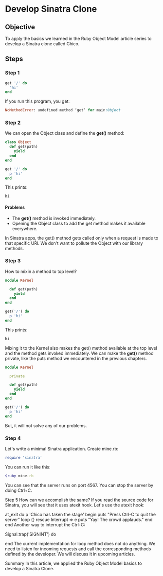 # Develop Sinatra Clone

## Objective

To apply the basics we learned in the Ruby Object Model article series to develop a Sinatra clone called Chico.

## Steps

### Step 1

```ruby
get '/' do
  'hi'
end
```

If you run this program, you get:

```ruby
NoMethodError: undefined method ‘get’ for main:Object
```

### Step 2

We can open the Object class and define the **get()** method:

```ruby
class Object
  def get(path)
    yield
  end
end

get '/' do
  p 'hi'
end
```

This prints: 

```ruby
hi
```

#### Problems

* The **get()** method is invoked immediately.
* Opening the Object class to add the get method makes it available everywhere.

In Sinatra apps, the get() method gets called only when a request is made to that specific URI. We don't want to pollute the Object with our library methods.

### Step 3

How to mixin a method to top level?

```ruby
module Kernel

  def get(path)
    yield
  end
end

get('/') do
  p 'hi'
end
```

This prints: 

```ruby
hi
```

Mixing it to the Kernel also makes the get() method available at the top level and the method gets invoked immediately. We can make the **get()** method private, like the puts method we encountered in the previous chapters.

```ruby
module Kernel

  private

  def get(path)
    yield
  end
end

get('/') do
  p 'hi'
end
```

But, it will not solve any of our problems.

### Step 4

Let's write a minimal Sinatra application. Create mine.rb:

```ruby
require 'sinatra'
```

You can run it like this:

```ruby
$ruby mine.rb
```

You can see that the server runs on port 4567. You can stop the server by doing Ctrl+C.

Step 5
How can we accomplish the same? If you read the source code for Sinatra, you will see that it uses atexit hook. Let's use the atexit hook:

at_exit do 
  p 'Chico has taken the stage' 
  begin
    puts "Press Ctrl-C to quit the server"
    loop {}
  rescue Interrupt => e
    puts "Yay! The crowd applauds."
  end
end
Another way to interrupt the Ctrl-C:

Signal.trap('SIGNINT') do

end 
The current implementation for loop method does not do anything. We need to listen for incoming requests and call the corresponding methods defined by the developer. We will discuss it in upcoming articles.

Summary
In this article, we applied the Ruby Object Model basics to develop a Sinatra Clone.
